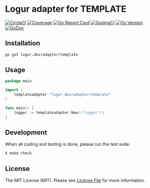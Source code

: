 # Logur adapter for TEMPLATE

[![CircleCI](https://circleci.com/gh/logur/adapter-template.svg?style=svg)](https://circleci.com/gh/logur/adapter-template)
[![Coverage](https://gocover.io/_badge/logur.dev/adapter/template)](https://gocover.io/logur.dev/adapter/template)
[![Go Report Card](https://goreportcard.com/badge/logur.dev/adapter/template?style=flat-square)](https://goreportcard.com/report/logur.dev/adapter/template)
[![GolangCI](https://golangci.com/badges/github.com/logur/adapter-template.svg)](https://golangci.com/r/github.com/logur/adapter-template)
[![Go Version](https://img.shields.io/badge/go%20version-%3E=1.11-61CFDD.svg?style=flat-square)](https://github.com/logur/adapter-template)
[![GoDoc](http://img.shields.io/badge/godoc-reference-5272B4.svg?style=flat-square)](https://godoc.org/logur.dev/adapter/template)


## Installation

```bash
go get logur.dev/adapter/template
```


## Usage

```go
package main

import (
	templateadapter "logur.dev/adapter/template"
)

func main() {
	logger := templateadapter.New(/*logger*/)
}
```


## Development

When all coding and testing is done, please run the test suite:

``` bash
$ make check
```


## License

The MIT License (MIT). Please see [License File](LICENSE) for more information.
